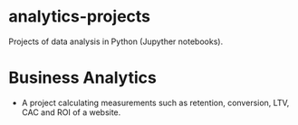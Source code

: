 # analytics-projects

Projects of data analysis in Python (Jupyther notebooks).

# Business Analytics
- A project calculating measurements such as retention, conversion, LTV, CAC and ROI of a website.
